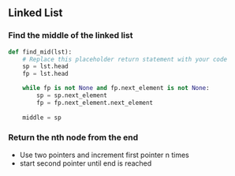 ## Linked List
### Find the middle of the linked list
```python
def find_mid(lst):
    # Replace this placeholder return statement with your code
    sp = lst.head
    fp = lst.head

    while fp is not None and fp.next_element is not None:
        sp = sp.next_element
        fp = fp.next_element.next_element
    
    middle = sp
```

### Return the nth node from the end
- Use two pointers and increment first pointer n times
- start second pointer until end is reached

